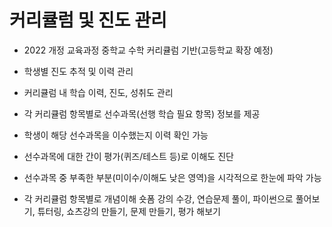 # 커리큘럼 및 진도 관리

- 2022 개정 교육과정 중학교 수학 커리큘럼 기반(고등학교 확장 예정)
- 학생별 진도 추적 및 이력 관리
- 커리큘럼 내 학습 이력, 진도, 성취도 관리

- 각 커리큘럼 항목별로 선수과목(선행 학습 필요 항목) 정보를 제공
- 학생이 해당 선수과목을 이수했는지 이력 확인 가능
- 선수과목에 대한 간이 평가(퀴즈/테스트 등)로 이해도 진단
- 선수과목 중 부족한 부분(미이수/이해도 낮은 영역)을 시각적으로 한눈에 파악 가능

- 각 커리큘럼 항목별로 개념이해 숏폼 강의 수강, 연습문제 풀이, 파이썬으로 풀어보기, 튜터링, 쇼츠강의 만들기, 문제 만들기, 평가 해보기